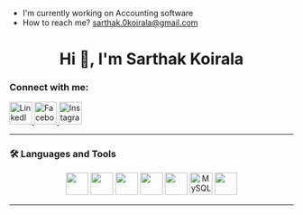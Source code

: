 
- I'm currently working on Accounting software
- How to reach me? sarthak.0koirala@gmail.com


<h1 align="center">Hi 👋, I'm Sarthak Koirala</h1>


### Connect with me:

<p align="left" style="margin: 0; padding: 0;">
  <a href="https://www.linkedin.com/in/sarthak-koirala-9455a1320/>" target="_blank">
    <img src="https://cdn-icons-png.flaticon.com/512/174/174857.png" alt="LinkedIn" width="40" height="40"/>
  </a>
  <a href="https://www.facebook.com/anjal.joshi.543" target="_blank">
    <img src="https://cdn-icons-png.flaticon.com/512/733/733547.png" alt="Facebook" width="40" height="40"/>
  </a>
  <a href="https://www.instagram.com/_i.m.sarthak/> target="_blank">
    <img src="https://cdn-icons-png.flaticon.com/512/2111/2111463.png" alt="Instagram" width="40" height="40"/>
  </a>
</p>


---

### 🛠️ Languages and Tools

<p align="center">
  <img src="https://cdn.jsdelivr.net/gh/devicons/devicon/icons/csharp/csharp-original.svg" width="40" height="40"/>
  <img src="https://cdn.jsdelivr.net/gh/devicons/devicon/icons/html5/html5-original.svg" width="40" height="40"/>
  <img src="https://cdn.jsdelivr.net/gh/devicons/devicon/icons/css3/css3-original.svg" width="40" height="40"/>
  <img src="https://cdn.jsdelivr.net/gh/devicons/devicon/icons/javascript/javascript-original.svg" width="40" height="40"/>
  <img src="https://cdn.jsdelivr.net/gh/devicons/devicon/icons/php/php-original.svg" width="40" height="40"/>
<img src="https://api.iconify.design/logos:mysql.svg" width="40" height="40" alt="MySQL Icon" />

  <img src="https://cdn.jsdelivr.net/gh/devicons/devicon/icons/figma/figma-original.svg" width="40" height="40"/>
</p>

---







